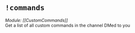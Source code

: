 # `!commands`
*Module: [[CustomCommands]]*<br>
Get a list of all custom commands in the channel DMed to you